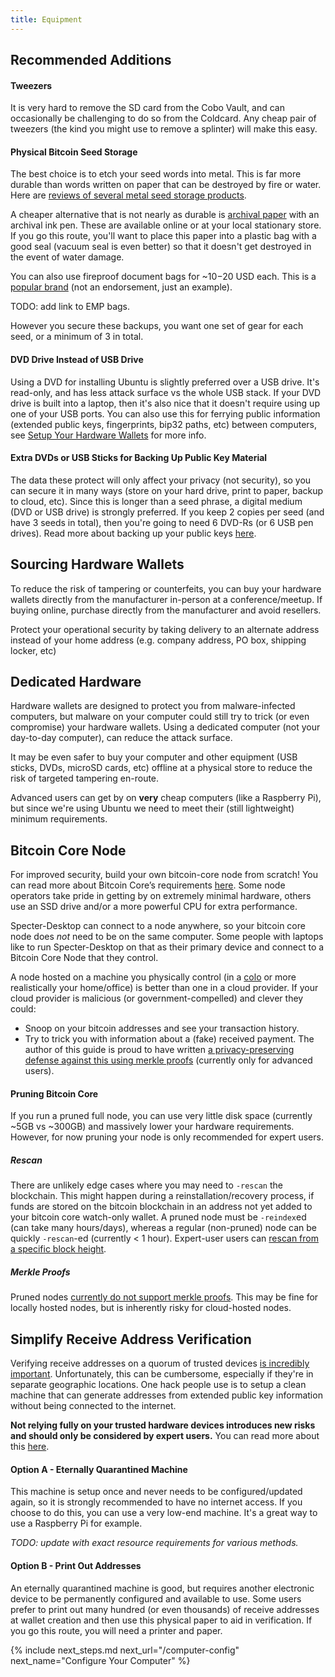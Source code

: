 ```yaml
---
title: Equipment
---
```


## Recommended Additions

#### Tweezers
It is very hard to remove the SD card from the Cobo Vault, and can occasionally be challenging to do so from the Coldcard.
Any cheap pair of tweezers (the kind you might use to remove a splinter) will make this easy.

#### Physical Bitcoin Seed Storage
The best choice is to etch your seed words into metal.
This is far more durable than words written on paper that can be destroyed by fire or water.
Here are [reviews of several metal seed storage products](https://blog.lopp.net/metal-bitcoin-seed-storage-stress-test-round-iii/).

A cheaper alternative that is not nearly as durable is [archival paper](https://en.wikipedia.org/wiki/Acid-free_paper#Archival_paper) with an archival ink pen.
These are available online or at your local stationary store.
If you go this route, you'll want to place this paper into a plastic bag with a good seal (vacuum seal is even better) so that it doesn't get destroyed in the event of water damage.

You can also use fireproof document bags for ~$10-$20 USD each.
This is a [popular brand](https://www.amazon.com/JUNDUN-Fireproof-Document-Waterproof-Resistant/dp/B07P2WB48X/) (not an endorsement, just an example).

TODO: add link to EMP bags.

However you secure these backups, you want one set of gear for each seed, or a minimum of 3 in total.

#### DVD Drive Instead of USB Drive
Using a DVD for installing Ubuntu is slightly preferred over a USB drive.
It's read-only, and has less attack surface vs the whole USB stack.
If your DVD drive is built into a laptop, then it's also nice that it doesn't require using up one of your USB ports.
You can also use this for ferrying public information (extended public keys, fingerprints, bip32 paths, etc) between computers, see [Setup Your Hardware Wallets](/setup-wallets) for more info.

#### Extra DVDs or USB Sticks for Backing Up Public Key Material
The data these protect will only affect your privacy (not security), so you can secure it in many ways (store on your hard drive, print to paper, backup to cloud, etc).
Since this is longer than a seed phrase, a digital medium (DVD or USB drive) is strongly preferred.
If you keep 2 copies per seed (and have 3 seeds in total), then you're going to need 6 DVD-Rs (or 6 USB pen drives).
Read more about backing up your public keys [here](/backup-wallet/public-keys).

## Sourcing Hardware Wallets
To reduce the risk of tampering or counterfeits, you can buy your hardware wallets directly from the manufacturer in-person at a conference/meetup.
If buying online, purchase directly from the manufacturer and avoid resellers.

Protect your operational security by taking delivery to an alternate address instead of your home address (e.g. company address, PO box, shipping locker, etc)

## Dedicated Hardware
Hardware wallets are designed to protect you from malware-infected computers, but malware on your computer could still try to trick (or even compromise) your hardware wallets.
Using a dedicated computer (not your day-to-day computer), can reduce the attack surface.

It may be even safer to buy your computer and other equipment (USB sticks, DVDs, microSD cards, etc) offline at a physical store to reduce the risk of targeted tampering en-route.

Advanced users can get by on **very** cheap computers (like a Raspberry Pi), but since we're using Ubuntu we need to meet their (still lightweight) minimum requirements.

## Bitcoin Core Node
For improved security, build your own bitcoin-core node from scratch!
You can read more about Bitcoin Core’s requirements [here](https://bitcoin.org/en/bitcoin-core/features/requirements).
Some node operators take pride in getting by on extremely minimal hardware, others use an SSD drive and/or a more powerful CPU for extra performance.

Specter-Desktop can connect to a node anywhere, so your bitcoin core node does *not* need to be on the same computer.
Some people with laptops like to run Specter-Desktop on that as their primary device and connect to a Bitcoin Core Node that they control.

A node hosted on a machine you physically control (in a [colo](https://en.wikipedia.org/wiki/Colocation_centre) or more realistically your home/office) is better than one in a cloud provider.
If your cloud provider is malicious (or government-compelled) and clever they could:
* Snoop on your bitcoin addresses and see your transaction history.
* Try to trick you with information about a (fake) received payment.
The author of this guide is proud to have written [a privacy-preserving defense against this using merkle proofs](https://github.com/cryptoadvance/specter-desktop/pull/334) (currently only for advanced users).

#### Pruning Bitcoin Core
If you run a pruned full node, you can use very little disk space (currently ~5GB vs ~300GB) and massively lower your hardware requirements.
However, for now pruning your node is only recommended for expert users.

##### Rescan
There are unlikely edge cases where you may need to `-rescan` the blockchain.
This might happen during a reinstallation/recovery process, if funds are stored on the bitcoin blockchain in an address not yet added to your bitcoin core watch-only wallet.
A pruned node must be `-reindex`ed (can take many hours/days), whereas a regular (non-pruned) node can be quickly `-rescan`-ed (currently < 1 hour).
Expert-user users can [rescan from a specific block height](https://bitcoincore.org/en/doc/0.20.0/rpc/wallet/rescanblockchain/).

##### Merkle Proofs
Pruned nodes [currently do not support merkle proofs](https://github.com/cryptoadvance/specter-desktop/pull/334#issuecomment-685981023).
This may be fine for locally hosted nodes, but is inherently risky for cloud-hosted nodes.


## Simplify Receive Address Verification
Verifying receive addresses on a quorum of trusted devices [is incredibly important](/known-issues/verify-receive-address).
Unfortunately, this can be cumbersome, especially if they're in separate geographic locations.
One hack people use is to setup a clean machine that can generate addresses from extended public key information without being connected to the internet.

**Not relying fully on your trusted hardware devices introduces new risks and should only be considered by expert users.**
You can read more about this [here](verify-receive-address/advanced).

#### Option A - Eternally Quarantined Machine
This machine is setup once and never needs to be configured/updated again, so it is strongly recommended to have no internet access.
If you choose to do this, you can use a very low-end machine.
It's a great way to use a Raspberry Pi for example.

*TODO: update with exact resource requirements for various methods.*

#### Option B - Print Out Addresses
An eternally quarantined machine is good, but requires another electronic device to be permanently configured and available to use.
Some users prefer to print out many hundred (or even thousands) of receive addresses at wallet creation and then use this physical paper to aid in verification.
If you go this route, you will need a printer and paper.


{% include next_steps.md next_url="/computer-config" next_name="Configure Your Computer" %}
